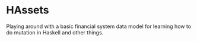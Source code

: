 HAssets
=======

Playing around with a basic financial system data model for learning how to do
mutation in Haskell and other things.